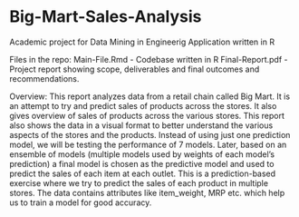 # Big-Mart-Sales-Analysis
Academic project for Data Mining in Engineerig Application written in R

Files in the repo:
Main-File.Rmd - Codebase written in R
Final-Report.pdf - Project report showing scope, deliverables and final outcomes and recommendations.


Overview:
This report analyzes data from a retail chain called Big Mart. It is an attempt to try and predict sales of products across the stores. 
It also gives overview of sales of products across the various stores. This report also shows the data in a visual format to better understand the various aspects of the stores and the products. 
Instead of using just one prediction model, we will be testing the performance of 7 models. Later, based on an ensemble of models (multiple models used by weights of each model’s prediction) a final model is chosen as the predictive model and used to predict the sales of each item at each outlet.
This is a prediction-based exercise where we try to predict the sales of each product in multiple stores.
The data contains attributes like item_weight, MRP etc. which help us to train a model for good accuracy.
